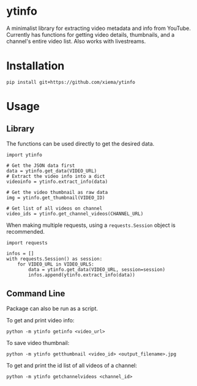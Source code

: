 # ytinfo

A minimalist library for extracting video metadata and info from YouTube. Currently has functions for getting video details, thumbnails, and a channel's entire video list. Also works with livestreams.

# Installation

    pip install git+https://github.com/xiema/ytinfo

# Usage

## Library

The functions can be used directly to get the desired data.

    import ytinfo

    # Get the JSON data first
    data = ytinfo.get_data(VIDEO_URL)
    # Extract the video info into a dict
    videoinfo = ytinfo.extract_info(data)

    # Get the video thumbnail as raw data
    img = ytinfo.get_thumbnail(VIDEO_ID)

    # Get list of all videos on channel
    video_ids = ytinfo.get_channel_videos(CHANNEL_URL)

When making multiple requests, using a `requests.Session` object is recommended.

    import requests

    infos = []
    with requests.Session() as session:
        for VIDEO_URL in VIDEO_URLS:
            data = ytinfo.get_data(VIDEO_URL, session=session)
            infos.append(ytinfo.extract_info(data))
    

## Command Line

Package can also be run as a script.

To get and print video info:

    python -m ytinfo getinfo <video_url>

To save video thumbnail:

    python -m ytinfo getthumbnail <video_id> <output_filename>.jpg

To get and print the id list of all videos of a channel:

    python -m ytinfo getchannelvideos <channel_id>
